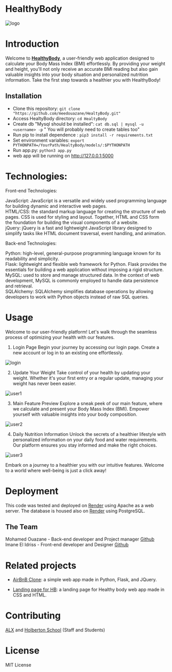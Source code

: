 # HealthyBody
![logo](https://i.ibb.co/4mYJ4q7/1708985836942.jpg)


# Introduction
Welcome to [**HealthyBody**](https://landingpage-696v.onrender.com), a user-friendly web application designed to calculate your Body Mass Index (BMI) effortlessly. By providing your weight and height, you'll not only receive an accurate BMI reading but also gain valuable insights into your body situation and personalized nutrition information. Take the first step towards a healthier you with HealthyBody!

## Installation
* Clone this repository: `git clone "https://github.com/meedouazane/HealtyBody.git"`
* Access HealtyBody directory: `cd HealtyBody`
* Create db "Mysql should be installed": `cat db.sql | mysql -u <username> -p`
" You will probably need to create tables too"
* Run pip to install dependence : `pip3 install -r requirements.txt`
* Set environment variables: `export PYTHONPATH=/YourPath/HealtyBody/models/:$PYTHONPATH`
* Run app.py: `python3 app.py`
* web app will be running on http://127.0.0.1:5000

# Technologies:

Front-end Technologies:

JavaScript: JavaScript is a versatile and widely used programming language for building dynamic and interactive web pages.  
HTML/CSS:  the standard markup language for creating the structure of web pages. CSS  is used for styling and layout. Together, HTML and CSS form the foundation for building the visual components of a website.  
jQuery: jQuery is a fast and lightweight JavaScript library designed to simplify tasks like HTML document traversal, event handling, and animation.  

Back-end Technologies:

Python:  high-level, general-purpose programming language known for its readability and simplicity.  
Flask: lightweight and flexible web framework for Python. Flask provides the essentials for building a web application without imposing a rigid structure.  
MySQL: used to store and manage structured data. In the context of web development, MySQL is commonly employed to handle data persistence and retrieval.  
SQLAlchemy: SQLAlchemy simplifies database operations by allowing developers to work with Python objects instead of raw SQL queries.

# Usage
Welcome to our user-friendly platform! Let's walk through the seamless process of optimizing your health with our features.

1. Login Page
Begin your journey by accessing our login page. Create a new account or log in to an existing one effortlessly.

![login](https://i.ibb.co/k97ShB2/login.jpg)

2. Update Your Weight
Take control of your health by updating your weight. Whether it's your first entry or a regular update, managing your weight has never been easier.

![user1](https://i.ibb.co/C5nFnyK/user1.jpg)

3. Main Feature Preview
Explore a sneak peek of our main feature, where we calculate and present your Body Mass Index (BMI). Empower yourself with valuable insights into your body composition.

![user2](https://i.ibb.co/xsWWd3m/user2.jpg)

4. Daily Nutrition Information
Unlock the secrets of a healthier lifestyle with personalized information on your daily food and water requirements. Our platform ensures you stay informed and make the right choices.

![user3](https://i.ibb.co/S6QxYPH/user3.jpg)

Embark on a journey to a healthier you with our intuitive features. Welcome to a world where well-being is just a click away!

# Deployment
This code was tested and deployed on [Render](https://dashboard.render.com/) using Apache as a web server. The database is housed also on [Render](https://dashboard.render.com/) using PostgreSQL.
## The Team
Mohamed Ouazane - Back-end developer and Project manager [Github](https://github.com/meedouazane)  
Imane El Idriss - Front-end developer and Designer [Github](https://github.com/meedouazane)
# Related projects

* [AirBnB Clone](https://github.com/meedouazane/AirBnB_clone_v4): a simple web app made in Python, Flask, and JQuery.

* [Landing page for HB](https://github.com/meedouazane/landing_page_HB): a landing page for Healthy body web app made in CSS and HTML.

# Contributing
[ALX](https://intranet.alxswe.com/) and [Holberton School](https://www.holbertonschool.com/) (Staff and Students)

# License

MIT License